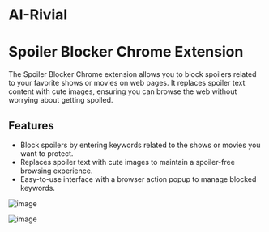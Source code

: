 # AI-Rivial
# Spoiler Blocker Chrome Extension

The Spoiler Blocker Chrome extension allows you to block spoilers related to your favorite shows or movies on web pages. It replaces spoiler text content with cute images, ensuring you can browse the web without worrying about getting spoiled.

## Features

- Block spoilers by entering keywords related to the shows or movies you want to protect.
- Replaces spoiler text with cute images to maintain a spoiler-free browsing experience.
- Easy-to-use interface with a browser action popup to manage blocked keywords.

![image](https://github.com/geetharaman96/AI-Rivial/assets/91738215/7d853e99-fc72-4152-8b59-6473ecdaf6c0)



![image](https://github.com/geetharaman96/AI-Rivial/assets/91738215/8824082e-dd35-4fef-9687-d41654ddb102)
